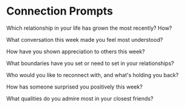 # Connection Prompts

Which relationship in your life has grown the most recently? How?

What conversation this week made you feel most understood?

How have you shown appreciation to others this week?

What boundaries have you set or need to set in your relationships?

Who would you like to reconnect with, and what's holding you back?

How has someone surprised you positively this week?

What qualities do you admire most in your closest friends?

